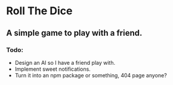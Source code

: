 # Roll The Dice

## A simple game to play with a friend.

### Todo:
- Design an AI so I have a friend play with.
- Implement sweet notifications.
- Turn it into an npm package or something, 404 page anyone? 
